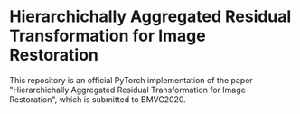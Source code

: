 # Hierarchichally Aggregated Residual Transformation for Image Restoration

This repository is an official PyTorch implementation of the paper "Hierarchichally Aggregated Residual Transformation for Image Restoration", which is submitted to BMVC2020.
